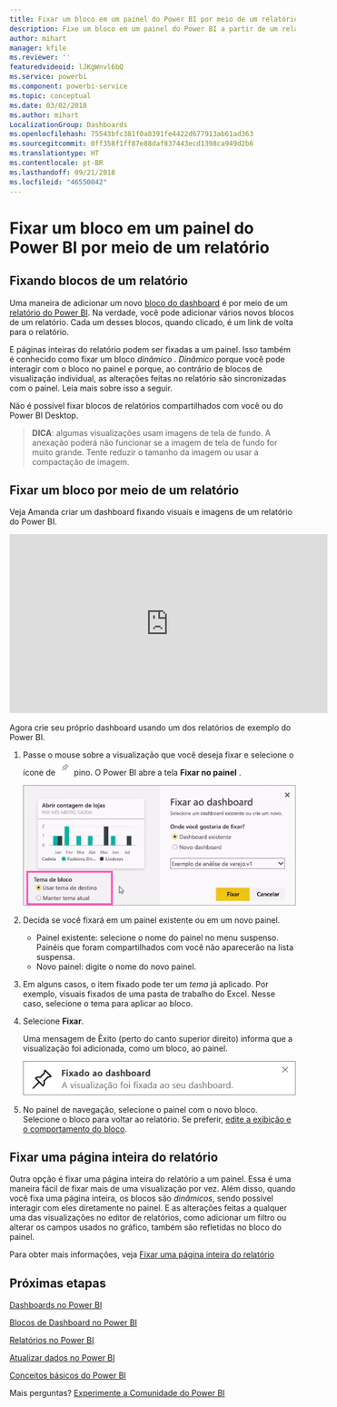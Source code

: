 ```yaml
---
title: Fixar um bloco em um painel do Power BI por meio de um relatório
description: Fixe um bloco em um painel do Power BI a partir de um relatório.
author: mihart
manager: kfile
ms.reviewer: ''
featuredvideoid: lJKgWnvl6bQ
ms.service: powerbi
ms.component: powerbi-service
ms.topic: conceptual
ms.date: 03/02/2018
ms.author: mihart
LocalizationGroup: Dashboards
ms.openlocfilehash: 75543bfc381f0a8391fe4422d677913ab61ad363
ms.sourcegitcommit: 0ff358f1ff87e88daf837443ecd1398ca949d2b6
ms.translationtype: HT
ms.contentlocale: pt-BR
ms.lasthandoff: 09/21/2018
ms.locfileid: "46550042"
---
```

# <a name="pin-a-tile-to-a-power-bi-dashboard-from-a-report"></a>Fixar um bloco em um painel do Power BI por meio de um relatório
## <a name="pinning-tiles-from-a-report"></a>Fixando blocos de um relatório
Uma maneira de adicionar um novo [bloco do dashboard](consumer/end-user-tiles.md) é por meio de um [relatório do Power BI](consumer/end-user-reports.md). Na verdade, você pode adicionar vários novos blocos de um relatório.  Cada um desses blocos, quando clicado, é um link de volta para o relatório.

E páginas inteiras do relatório podem ser fixadas a um painel.  Isso também é conhecido como fixar um bloco *dinâmico* .  *Dinâmico* porque você pode interagir com o bloco no painel e porque, ao contrário de blocos de visualização individual, as alterações feitas no relatório são sincronizadas com o painel. Leia mais sobre isso a seguir.

Não é possível fixar blocos de relatórios compartilhados com você ou do Power BI Desktop. 

> **DICA**: algumas visualizações usam imagens de tela de fundo. A anexação poderá não funcionar se a imagem de tela de fundo for muito grande.  Tente reduzir o tamanho da imagem ou usar a compactação de imagem.  
> 
> 

## <a name="pin-a-tile-from-a-report"></a>Fixar um bloco por meio de um relatório
Veja Amanda criar um dashboard fixando visuais e imagens de um relatório do Power BI.

<iframe width="560" height="315" src="https://www.youtube.com/embed/lJKgWnvl6bQ" frameborder="0" allowfullscreen></iframe>

Agora crie seu próprio dashboard usando um dos relatórios de exemplo do Power BI.

1. Passe o mouse sobre a visualização que você deseja fixar e selecione o ícone de ![](media/service-dashboard-pin-tile-from-report/pbi_pintile_small.png) pino. O Power BI abre a tela **Fixar no painel** .
   
     ![Janela Fixar no dashboard](media/service-dashboard-pin-tile-from-report/pbi_themes2.png)
2. Decida se você fixará em um painel existente ou em um novo painel.
   
   * Painel existente: selecione o nome do painel no menu suspenso. Painéis que foram compartilhados com você não aparecerão na lista suspensa.
   * Novo painel: digite o nome do novo painel.
3. Em alguns casos, o item fixado pode ter um *tema* já aplicado.  Por exemplo, visuais fixados de uma pasta de trabalho do Excel. Nesse caso, selecione o tema para aplicar ao bloco.
4. Selecione **Fixar**.
   
   Uma mensagem de Êxito (perto do canto superior direito) informa que a visualização foi adicionada, como um bloco, ao painel.
   
   ![mensagem de êxito](media/service-dashboard-pin-tile-from-report/pinsuccess.png)
5. No painel de navegação, selecione o painel com o novo bloco. Selecione o bloco para voltar ao relatório. Se preferir, [edite a exibição e o comportamento do bloco](service-dashboard-edit-tile.md).

## <a name="pin-an-entire-report-page"></a>Fixar uma página inteira do relatório
Outra opção é fixar uma página inteira do relatório a um painel. Essa é uma maneira fácil de fixar mais de uma visualização por vez.  Além disso, quando você fixa uma página inteira, os blocos são *dinâmicos*, sendo possível interagir com eles diretamente no painel. E as alterações feitas a qualquer uma das visualizações no editor de relatórios, como adicionar um filtro ou alterar os campos usados no gráfico, também são refletidas no bloco do painel.  

Para obter mais informações, veja [Fixar uma página inteira do relatório](service-dashboard-pin-live-tile-from-report.md)

## <a name="next-steps"></a>Próximas etapas
[Dashboards no Power BI](consumer/end-user-dashboards.md)

[Blocos de Dashboard no Power BI](consumer/end-user-tiles.md)

[Relatórios no Power BI](consumer/end-user-reports.md)

[Atualizar dados no Power BI](refresh-data.md)

[Conceitos básicos do Power BI](consumer/end-user-basic-concepts.md)

Mais perguntas? [Experimente a Comunidade do Power BI](http://community.powerbi.com/)

